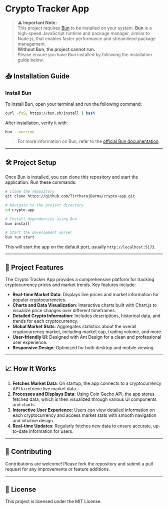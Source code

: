 
# Crypto Tracker App

> **⚠️ Important Note:**  
> This project requires [Bun](https://bun.sh/) to be installed on your system. **Bun** is a high-speed JavaScript runtime and package manager, similar to Node.js, that enables faster performance and streamlined package management.  
> **Without Bun, the project cannot run.**  
> Please ensure you have Bun installed by following the installation guide below.


## 📥 Installation Guide

### Install Bun
To install Bun, open your terminal and run the following command:

```bash
curl -fsSL https://bun.sh/install | bash
```

After installation, verify it with:

```bash
bun --version
```

> For more information on Bun, refer to the [official Bun documentation](https://bun.sh/docs).

---

## 🛠 Project Setup

Once Bun is installed, you can clone this repository and start the application. Run these commands:

```bash
# Clone the repository
git clone https://github.com/TirtharajBarma/crypto-app.git

# Navigate to the project directory
cd crypto-app

# Install dependencies using Bun
bun install

# Start the development server
bun run start
```

This will start the app on the default port, usually `http://localhost:5173`.

---

## 📑 Project Features

The Crypto Tracker App provides a comprehensive platform for tracking cryptocurrency prices and market trends. Key features include:

- **Real-time Market Data**: Displays live prices and market information for popular cryptocurrencies.
- **Charts and Data Visualization**: Interactive charts built with Chart.js to visualize price changes over different timeframes.
- **Detailed Crypto Information**: Includes descriptions, historical data, and trends for each cryptocurrency.
- **Global Market Stats**: Aggregates statistics about the overall cryptocurrency market, including market cap, trading volume, and more.
- **User-friendly UI**: Designed with Ant Design for a clean and professional user experience.
- **Responsive Design**: Optimized for both desktop and mobile viewing.

---

## 📈 How It Works

1. **Fetches Market Data**: On startup, the app connects to a cryptocurrency API to retrieve live market data.
2. **Processes and Displays Data**: Using Coin Gecho API, the app stores fetched data, which is then visualized through various UI components and charts.
3. **Interactive User Experience**: Users can view detailed information on each cryptocurrency and access market stats with smooth navigation and intuitive design.
4. **Real-time Updates**: Regularly fetches new data to ensure accurate, up-to-date information for users.

---

## 🤝 Contributing

Contributions are welcome! Please fork the repository and submit a pull request for any improvements or feature additions.

---

## 📄 License

This project is licensed under the MIT License.
